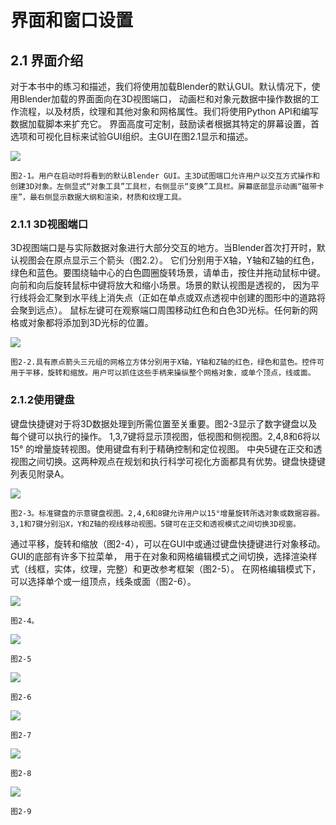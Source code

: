 # 界面和窗口设置

## 2.1 界面介绍

对于本书中的练习和描述，我们将使用加载Blender的默认GUI。默认情况下，使用Blender加载的界面面向在3D视图端口，
动画栏和对象元数据中操作数据的工作流程，以及材质，纹理和其他对象和网格属性。我们将使用Python API和编写数据加载脚本来扩充它。
界面高度可定制，鼓励读者根据其特定的屏幕设置，首选项和可视化目标来试验GUI组织。主GUI在图2.1显示和描述。

![](https://github.com/BlenderCN/blenderTutorial/blob/master/mDrivEngine/3DScientificVisualizationWithBelender/2-1.png?raw=true)

    图2-1。用户在启动时将看到的默认Blender GUI。主3D试图端口允许用户以交互方式操作和创建3D对象。左侧显式“对象工具”工具栏，右侧显示“变换”工具栏。屏幕底部显示动画“磁带卡座”，最右侧显示数据大纲和渲染，材质和纹理工具。  

### 2.1.1 3D视图端口

3D视图端口是与实际数据对象进行大部分交互的地方。当Blender首次打开时，默认视图会在原点显示三个箭头（图2.2）。
它们分别用于X轴，Y轴和Z轴的红色，绿色和蓝色。要围绕轴中心的白色圆圈旋转场景，请单击，按住并拖动鼠标中键。
向前和向后旋转鼠标中键将放大和缩小场景。场景的默认视图是透视的，
因为平行线将会汇聚到水平线上消失点（正如在单点或双点透视中创建的图形中的道路将会聚到远点）。
鼠标左键可在观察端口周围移动红色和白色3D光标。任何新的网格或对象都将添加到3D光标的位置。

![](https://github.com/BlenderCN/blenderTutorial/blob/master/mDrivEngine/3DScientificVisualizationWithBelender/2-2.png?raw=true)

    图2-2.具有原点箭头三元组的网格立方体分别用于X轴，Y轴和Z轴的红色，绿色和蓝色。控件可用于平移，旋转和缩放。用户可以抓住这些手柄来操纵整个网格对象，或单个顶点，线或面。
    
### 2.1.2使用键盘

键盘快捷键对于将3D数据处理到所需位置至关重要。图2-3显示了数字键盘以及每个键可以执行的操作。
1,3,7键将显示顶视图，低视图和侧视图。2,4,8和6将以15° 的增量旋转视图。使用键盘有利于精确控制和定位视图。
中央5键在正交和透视图之间切换。这两种观点在规划和执行科学可视化方面都具有优势。键盘快捷键列表见附录A。

![](https://github.com/BlenderCN/blenderTutorial/blob/master/mDrivEngine/3DScientificVisualizationWithBelender/2-3.png?raw=true)

    图2-3。标准键盘的示意键盘视图。2,4,6和8键允许用户以15°增量旋转所选对象或数据容器。3,1和7键分别沿X，Y和Z轴的视线移动视图。5键可在正交和透视模式之间切换3D视窗。

通过平移，旋转和缩放（图2-4），可以在GUI中或通过键盘快捷键进行对象移动。GUI的底部有许多下拉菜单，
用于在对象和网格编辑模式之间切换，选择渲染样式（线框，实体，纹理，完整）和更改参考框架（图2-5）。
在网格编辑模式下，可以选择单个或一组顶点，线条或面（图2-6）。

![](https://github.com/BlenderCN/blenderTutorial/blob/master/mDrivEngine/3DScientificVisualizationWithBelender/2-4.png?raw=true)

    图2-4。
    
![](https://github.com/BlenderCN/blenderTutorial/blob/master/mDrivEngine/3DScientificVisualizationWithBelender/2-5.png?raw=true)  

    图2-5

![](https://github.com/BlenderCN/blenderTutorial/blob/master/mDrivEngine/3DScientificVisualizationWithBelender/2-6.png?raw=true)

    图2-6

![](https://github.com/BlenderCN/blenderTutorial/blob/master/mDrivEngine/3DScientificVisualizationWithBelender/2-7.png?raw=true)

    图2-7

![](https://github.com/BlenderCN/blenderTutorial/blob/master/mDrivEngine/3DScientificVisualizationWithBelender/2-8.png?raw=true)

    图2-8

![](https://github.com/BlenderCN/blenderTutorial/blob/master/mDrivEngine/3DScientificVisualizationWithBelender/2-9.png?raw=true)

    图2-9
